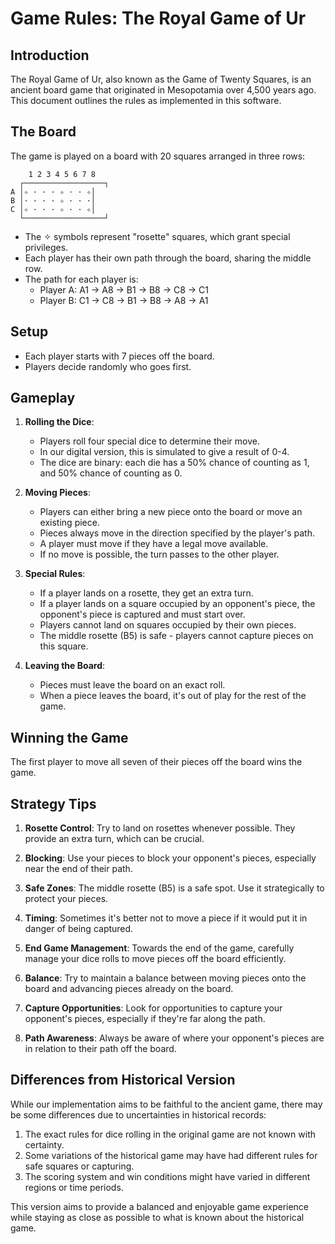 # Game Rules: The Royal Game of Ur

## Introduction

The Royal Game of Ur, also known as the Game of Twenty Squares, is an ancient board game that originated in Mesopotamia over 4,500 years ago. This document outlines the rules as implemented in this software.

## The Board

The game is played on a board with 20 squares arranged in three rows:

```
    1 2 3 4 5 6 7 8
  ┌──────────────────┐
A │✧ · · · ✧ · · ✧│
B │· · · · ✧ · · ·│
C │✧ · · · ✧ · · ✧│
  └──────────────────┘
```

- The ✧ symbols represent "rosette" squares, which grant special privileges.
- Each player has their own path through the board, sharing the middle row.
- The path for each player is:
  - Player A: A1 → A8 → B1 → B8 → C8 → C1
  - Player B: C1 → C8 → B1 → B8 → A8 → A1

## Setup

- Each player starts with 7 pieces off the board.
- Players decide randomly who goes first.

## Gameplay

1. **Rolling the Dice**: 
   - Players roll four special dice to determine their move. 
   - In our digital version, this is simulated to give a result of 0-4.
   - The dice are binary: each die has a 50% chance of counting as 1, and 50% chance of counting as 0.

2. **Moving Pieces**: 
   - Players can either bring a new piece onto the board or move an existing piece.
   - Pieces always move in the direction specified by the player's path.
   - A player must move if they have a legal move available.
   - If no move is possible, the turn passes to the other player.

3. **Special Rules**:
   - If a player lands on a rosette, they get an extra turn.
   - If a player lands on a square occupied by an opponent's piece, the opponent's piece is captured and must start over.
   - Players cannot land on squares occupied by their own pieces.
   - The middle rosette (B5) is safe - players cannot capture pieces on this square.

4. **Leaving the Board**: 
   - Pieces must leave the board on an exact roll.
   - When a piece leaves the board, it's out of play for the rest of the game.

## Winning the Game

The first player to move all seven of their pieces off the board wins the game.

## Strategy Tips

1. **Rosette Control**: Try to land on rosettes whenever possible. They provide an extra turn, which can be crucial.

2. **Blocking**: Use your pieces to block your opponent's pieces, especially near the end of their path.

3. **Safe Zones**: The middle rosette (B5) is a safe spot. Use it strategically to protect your pieces.

4. **Timing**: Sometimes it's better not to move a piece if it would put it in danger of being captured.

5. **End Game Management**: Towards the end of the game, carefully manage your dice rolls to move pieces off the board efficiently.

6. **Balance**: Try to maintain a balance between moving pieces onto the board and advancing pieces already on the board.

7. **Capture Opportunities**: Look for opportunities to capture your opponent's pieces, especially if they're far along the path.

8. **Path Awareness**: Always be aware of where your opponent's pieces are in relation to their path off the board.

## Differences from Historical Version

While our implementation aims to be faithful to the ancient game, there may be some differences due to uncertainties in historical records:

1. The exact rules for dice rolling in the original game are not known with certainty.
2. Some variations of the historical game may have had different rules for safe squares or capturing.
3. The scoring system and win conditions might have varied in different regions or time periods.

This version aims to provide a balanced and enjoyable game experience while staying as close as possible to what is known about the historical game.
